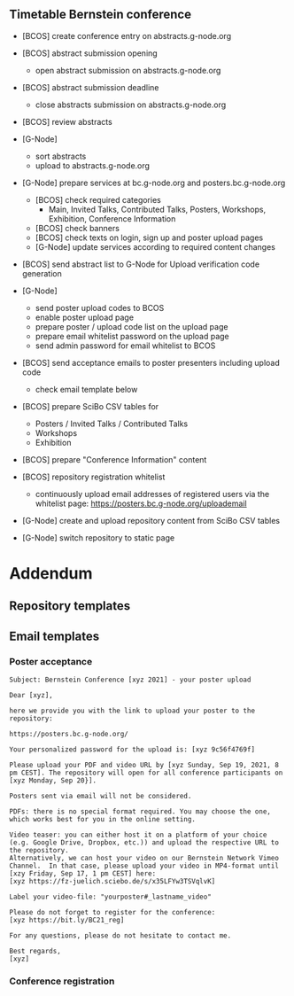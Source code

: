## Timetable Bernstein conference

- [BCOS] create conference entry on abstracts.g-node.org
- [BCOS] abstract submission opening
    - open abstract submission on abstracts.g-node.org
- [BCOS] abstract submission deadline
    - close abstracts submission on abstracts.g-node.org
- [BCOS] review abstracts
- [G-Node]
  - sort abstracts
  - upload to abstracts.g-node.org
- [G-Node] prepare services at bc.g-node.org and posters.bc.g-node.org
    - [BCOS] check required categories
      - Main, Invited Talks, Contributed Talks, Posters, Workshops, Exhibition, Conference Information
    - [BCOS] check banners
    - [BCOS] check texts on login, sign up and poster upload pages
    - [G-Node] update services according to required content changes
- [BCOS] send abstract list to G-Node for Upload verification code generation
- [G-Node]
  - send poster upload codes to BCOS
  - enable poster upload page
  - prepare poster / upload code list on the upload page
  - prepare email whitelist password on the upload page
  - send admin password for email whitelist to BCOS
- [BCOS] send acceptance emails to poster presenters including upload code
    - check email template below

- [BCOS] prepare SciBo CSV tables for
    - Posters / Invited Talks / Contributed Talks
    - Workshops
    - Exhibition
- [BCOS] prepare "Conference Information" content
- [BCOS] repository registration whitelist
  - continuously upload email addresses of registered users via the whitelist page: https://posters.bc.g-node.org/uploademail
- [G-Node] create and upload repository content from SciBo CSV tables
- [G-Node] switch repository to static page


# Addendum

## Repository templates

## Email templates

### Poster acceptance

    Subject: Bernstein Conference [xyz 2021] - your poster upload

    Dear [xyz],
    
    here we provide you with the link to upload your poster to the repository:
    
    https://posters.bc.g-node.org/
    
    Your personalized password for the upload is: [xyz 9c56f4769f]
    
    Please upload your PDF and video URL by [xyz Sunday, Sep 19, 2021, 8 pm CEST]. The repository will open for all conference participants on [xyz Monday, Sep 20}].
    
    Posters sent via email will not be considered.
    
    PDFs: there is no special format required. You may choose the one, which works best for you in the online setting.
    
    Video teaser: you can either host it on a platform of your choice (e.g. Google Drive, Dropbox, etc.)) and upload the respective URL to the repository.
    Alternatively, we can host your video on our Bernstein Network Vimeo Channel.  In that case, please upload your video in MP4-format until [xzy Friday, Sep 17, 1 pm CEST] here:
    [xyz https://fz-juelich.sciebo.de/s/x35LFYw3TSVqlvK]
    
    Label your video-file: "yourposter#_lastname_video"
    
    Please do not forget to register for the conference:
    [xyz https://bit.ly/BC21_reg]
    
    For any questions, please do not hesitate to contact me.
    
    Best regards,
    [xyz]


### Conference registration

